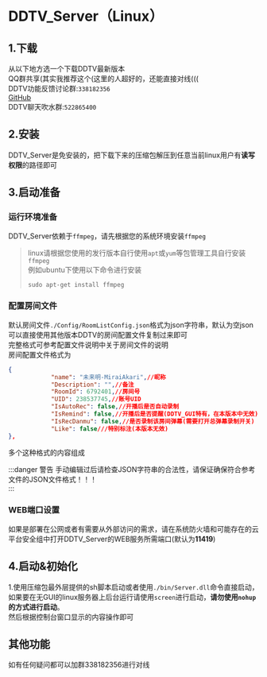 # DDTV_Server（Linux）
## 1.下载
从以下地方选一个下载DDTV最新版本  
QQ群共享(其实我推荐这个(这里的人超好的，还能直接对线(((  
DDTV功能反馈讨论群:`338182356`  
[GitHub](https://github.com/CHKZL/DDTV/releases/latest)   
DDTV聊天吹水群:`522865400`  


## 2.安装
DDTV_Server是免安装的，把下载下来的压缩包解压到任意当前linux用户有**读写权限**的路径即可   

## 3.启动准备
### 运行环境准备
DDTV_Server依赖于`ffmpeg`，请先根据您的系统环境安装`ffmpeg`  

>linux请根据您使用的发行版本自行使用`apt`或`yum`等包管理工具自行安装`ffmpeg`   
>例如ubuntu下使用以下命令进行安装  
>```shell
>sudo apt-get install ffmpeg
>```

### 配置房间文件
默认房间文件`./Config/RoomListConfig.json`格式为json字符串，默认为空json     
可以直接使用其他版本DDTV的房间配置文件复制过来即可  
完整格式可参考配置文件说明中关于房间文件的说明  
房间配置文件格式为  
```json
{
            "name": "未来明-MiraiAkari",//昵称
            "Description": "",//备注
            "RoomId": 6792401,//房间号
            "UID": 238537745,//账号UID
            "IsAutoRec": false,//开播后是否自动录制
            "IsRemind": false,//开播后是否提醒(DDTV_GUI特有，在本版本中无效)
            "IsRecDanmu": false,//是否录制该房间弹幕(需要打开总弹幕录制开关)
            "Like": false///特别标注(本版本无效)
},
```
多个这种格式的内容组成  

:::danger 警告 
手动编辑过后请检查JSON字符串的合法性，请保证确保符合参考文件的JSON文件格式！！！  
::: 
### WEB端口设置
如果是部署在公网或者有需要从外部访问的需求，请在系统防火墙和可能存在的云平台安全组中打开DDTV_Server的WEB服务所需端口(默认为**11419**)  

## 4.启动&初始化
1.使用压缩包最外层提供的sh脚本启动或者使用`./bin/Server.dll`命令直接启动，如果要在无GUI的linux服务器上后台运行请使用`screen`进行启动，**请勿使用`nohup`的方式进行启动**。   
然后根据控制台窗口显示的内容操作即可  

## 其他功能
如有任何疑问都可以加群338182356进行对线  
